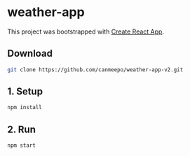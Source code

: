 # weather-app
This project was bootstrapped with [Create React App](https://github.com/facebookincubator/create-react-app).

## Download 
```bash
git clone https://github.com/canmeepo/weather-app-v2.git
```
## 1. Setup
```bash
npm install
```
## 2. Run
```bash
npm start
